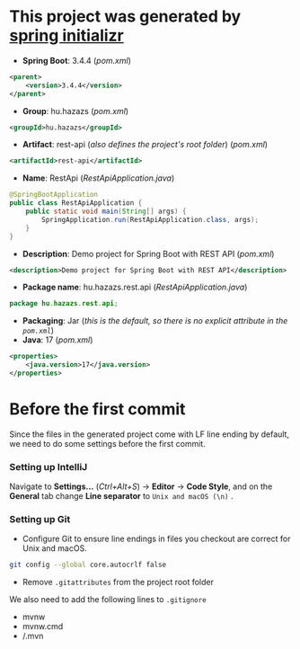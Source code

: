 # This project was generated by [spring initializr](https://start.spring.io/index.html)

- **Spring Boot**: 3.4.4 (*pom.xml*)
```xml
<parent>
    <version>3.4.4</version>
</parent>
```
- **Group**: hu.hazazs (*pom.xml*)
```xml
<groupId>hu.hazazs</groupId>
```
- **Artifact**: rest-api (*also defines the project's root folder*)  (*pom.xml*)
```xml
<artifactId>rest-api</artifactId>
```
- **Name**: RestApi (*RestApiApplication.java*)
```java
@SpringBootApplication
public class RestApiApplication {
    public static void main(String[] args) {
        SpringApplication.run(RestApiApplication.class, args);
    }
}
```
- **Description**: Demo project for Spring Boot with REST API  (*pom.xml*)
```xml
<description>Demo project for Spring Boot with REST API</description>
```
- **Package name**: hu.hazazs.rest.api (*RestApiApplication.java*)
```java
package hu.hazazs.rest.api;
```
- **Packaging**: Jar (*this is the default, so there is no explicit attribute in the ```pom.xml```*)
- **Java**: 17  (*pom.xml*)
```xml
<properties>
    <java.version>17</java.version>
</properties>
```

# Before the first commit

Since the files in the generated project come with LF line ending by default, we need to do some settings before the first commit.

### Setting up IntelliJ

Navigate to **Settings...** (*Ctrl+Alt+S*) → **Editor** → **Code Style**, and on the **General** tab change **Line separator** to
```Unix and macOS (\n)```
.

### Setting up Git

- Configure Git to ensure line endings in files you checkout are correct for Unix and macOS.
```bash
git config --global core.autocrlf false
```
- Remove ```.gitattributes``` from the project root folder

We also need to add the following lines to ```.gitignore```
- mvnw
- mvnw.cmd
- /.mvn